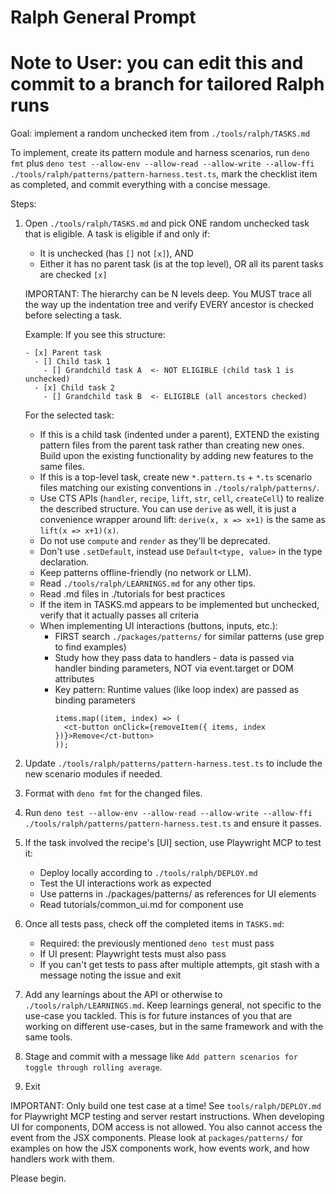 # Ralph General Prompt

# Note to User: you can edit this and commit to a branch for tailored Ralph runs

Goal: implement a random unchecked item from `./tools/ralph/TASKS.md`

To implement, create its pattern module and harness scenarios, run `deno fmt`
plus
`deno test --allow-env --allow-read --allow-write --allow-ffi ./tools/ralph/patterns/pattern-harness.test.ts`,
mark the checklist item as completed, and commit everything with a concise
message.

Steps:

1. Open `./tools/ralph/TASKS.md` and pick ONE random unchecked task that is
   eligible. A task is eligible if and only if:
   - It is unchecked (has `[]` not `[x]`), AND
   - Either it has no parent task (is at the top level), OR all its parent tasks
     are checked `[x]`

   IMPORTANT: The hierarchy can be N levels deep. You MUST trace all the way up
   the indentation tree and verify EVERY ancestor is checked before selecting a
   task.

   Example: If you see this structure:
   ```
   - [x] Parent task
     - [] Child task 1
       - [] Grandchild task A  <- NOT ELIGIBLE (child task 1 is unchecked)
     - [x] Child task 2
       - [] Grandchild task B  <- ELIGIBLE (all ancestors checked)
   ```

   For the selected task:
   - If this is a child task (indented under a parent), EXTEND the existing
     pattern files from the parent task rather than creating new ones. Build
     upon the existing functionality by adding new features to the same files.
   - If this is a top-level task, create new `*.pattern.ts` + `*.ts` scenario
     files matching our existing conventions in `./tools/ralph/patterns/`.
   - Use CTS APIs (`handler`, `recipe`, `lift`, `str`, `cell`, `createCell`) to
     realize the described structure. You can use `derive` as well, it is just a
     convenience wrapper around lift: `derive(x, x => x+1)` is the same as
     `lift(x => x+1)(x)`.
   - Do not use `compute` and `render` as they'll be deprecated.
   - Don't use `.setDefault`, instead use `Default<type, value>` in the type
     declaration.
   - Keep patterns offline-friendly (no network or LLM).
   - Read `./tools/ralph/LEARNINGS.md` for any other tips.
   - Read .md files in ./tutorials for best practices
   - If the item in TASKS.md appears to be implemented but unchecked, verify
     that it actually passes all criteria
   - When implementing UI interactions (buttons, inputs, etc.):
     - FIRST search `./packages/patterns/` for similar patterns (use grep to
       find examples)
     - Study how they pass data to handlers - data is passed via handler binding
       parameters, NOT via event.target or DOM attributes
     - Key pattern: Runtime values (like loop index) are passed as binding
       parameters
       ```tsx
       items.map((item, index) => (
         <ct-button onClick={removeItem({ items, index })}>Remove</ct-button>
       ));
       ```

2. Update `./tools/ralph/patterns/pattern-harness.test.ts` to include the new
   scenario modules if needed.

3. Format with `deno fmt` for the changed files.

4. Run
   `deno test --allow-env --allow-read --allow-write --allow-ffi ./tools/ralph/patterns/pattern-harness.test.ts`
   and ensure it passes.

5. If the task involved the recipe's [UI] section, use Playwright MCP to test
   it:
   - Deploy locally according to `./tools/ralph/DEPLOY.md`
   - Test the UI interactions work as expected
   - Use patterns in ./packages/patterns/ as references for UI elements
   - Read tutorials/common_ui.md for component use
6. Once all tests pass, check off the completed items in `TASKS.md`:
   - Required: the previously mentioned `deno test` must pass
   - If UI present: Playwright tests must also pass
   - If you can't get tests to pass after multiple attempts, git stash with a
     message noting the issue and exit

7. Add any learnings about the API or otherwise to `./tools/ralph/LEARNINGS.md`.
   Keep learnings general, not specific to the use-case you tackled. This is for
   future instances of you that are working on different use-cases, but in the
   same framework and with the same tools.

8. Stage and commit with a message like
   `Add pattern scenarios for toggle through rolling average`.

9. Exit

IMPORTANT: Only build one test case at a time! See `tools/ralph/DEPLOY.md` for
Playwright MCP testing and server restart instructions. When developing UI for
components, DOM access is not allowed. You also cannot access the event from the
JSX components. Please look at `packages/patterns/` for examples on how the JSX
components work, how events work, and how handlers work with them.

Please begin.
